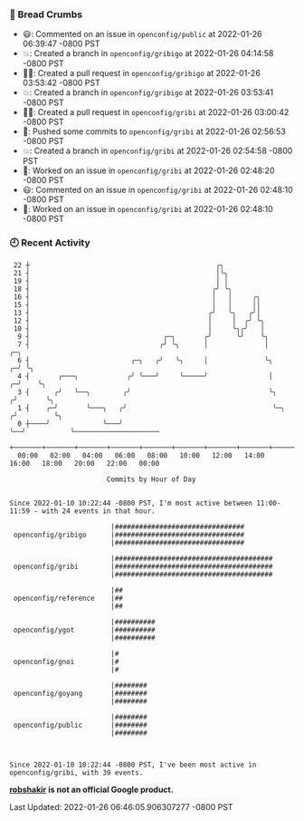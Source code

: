 ### 🍞 Bread Crumbs

 * 😃: Commented on an issue in `openconfig/public` at 2022-01-26 06:39:47 -0800 PST
 * 💥: Created a branch in `openconfig/gribigo` at 2022-01-26 04:14:58 -0800 PST
 * ✍🏼: Created a pull request in `openconfig/gribigo` at 2022-01-26 03:53:42 -0800 PST
 * 💥: Created a branch in `openconfig/gribigo` at 2022-01-26 03:53:41 -0800 PST
 * ✍🏼: Created a pull request in `openconfig/gribi` at 2022-01-26 03:00:42 -0800 PST
 * 🚢: Pushed some commits to `openconfig/gribi` at 2022-01-26 02:56:53 -0800 PST
 * 💥: Created a branch in `openconfig/gribi` at 2022-01-26 02:54:58 -0800 PST
 * 👀: Worked on an issue in `openconfig/gribi` at 2022-01-26 02:48:20 -0800 PST
 * 😃: Commented on an issue in `openconfig/gribi` at 2022-01-26 02:48:10 -0800 PST
 * 👀: Worked on an issue in `openconfig/gribi` at 2022-01-26 02:48:10 -0800 PST

### 🕘 Recent Activity
```
 22 ┼                                              ╭╮
 21 ┤                                              │╰╮
 19 ┤                                              │ │
 18 ┤                                             ╭╯ ╰╮
 16 ┤                                             │   │     ╭╮
 15 ┤                                             │   │     ││
 13 ┤                                            ╭╯   ╰╮   ╭╯│
 12 ┤                                            │     │  ╭╯ ╰╮
 10 ┤                                            │     ╰╮╭╯   │
  9 ┤                                 ╭─╮       ╭╯      ╰╯    ╰╮
  7 ┤                                ╭╯ ╰╮      │              │            ╭─╮
  6 ┤                         ╭─╮   ╭╯   ╰╮     │              ╰╮         ╭─╯ ╰╮
  4 ┤       ╭───╮            ╭╯ ╰───╯     ╰─────╯               │       ╭─╯    ╰╮
  3 ┤      ╭╯   ╰──╮        ╭╯                                  ╰╮     ╭╯       ╰╮
  1 ┤    ╭─╯       ╰───╮   ╭╯                                    ╰─╮  ╭╯         ╰╮
  0 ┼────╯             ╰───╯                                       ╰──╯           ╰─────────────────────
    +───────+───────+───────+───────+───────+───────+───────+───────+───────+───────+───────+───────+────
  00:00   02:00   04:00   06:00   08:00   10:00   12:00   14:00   16:00   18:00   20:00   22:00   00:00   

						Commits by Hour of Day


Since 2022-01-10 10:22:44 -0800 PST, I'm most active between 11:00-11:59 - with 24 events in that hour.

```



```
                         |################################
 openconfig/gribigo      |################################
                         |################################

                         |#######################################
 openconfig/gribi        |#######################################
                         |#######################################

                         |##
 openconfig/reference    |##
                         |##

                         |##########
 openconfig/ygot         |##########
                         |##########

                         |#
 openconfig/gnoi         |#
                         |#

                         |########
 openconfig/goyang       |########
                         |########

                         |########
 openconfig/public       |########
                         |########



Since 2022-01-10 10:22:44 -0800 PST, I've been most active in openconfig/gribi, with 39 events.

```
**[robshakir](mailto:robjs@google.com) is not an official Google product.**  


Last Updated: 2022-01-26 06:46:05.906307277 -0800 PST
